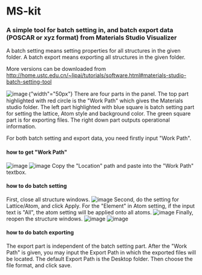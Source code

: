 # MS-kit
### A simple tool for batch setting in, and batch export data (POSCAR or xyz format) from Materials Studio Visualizer
A batch setting means setting properties for all structures in the given folder.
A batch export means exporting all structures in the given folder.

More versions can be downloaded from http://home.ustc.edu.cn/~lipai/tutorials/software.html#materials-studio-batch-setting-tool

![image](https://user-images.githubusercontent.com/13411486/149045708-318c7318-65fd-4780-bd20-7338edc3044c.png)｛"width"="50px"}
There are four parts in the panel.
The top part highlighted with red circle is the "Work Path" which gives the Materials studio folder.
The left part highlighted with blue square is batch setting part for setting the lattice, Atom style and background color.
The green square part is for exporting files.
The right down part outputs operational information.

For both batch setting and export data, you need firstly input "Work Path".

#### how to get "Work Path"
![image](https://user-images.githubusercontent.com/13411486/149046406-bf9863a6-dbbc-4dab-b227-589f226229c5.png)
![image](https://user-images.githubusercontent.com/13411486/149046424-06d31112-b820-4538-b2b4-d1102b586778.png)
Copy the "Location" path and paste into the "Work Path" textbox.

#### how to do batch setting
First, close all structure windows.
![image](https://user-images.githubusercontent.com/13411486/149046807-26c04a44-51f7-4447-a44c-a091dc7ce533.png)
Second, do the setting for Lattice/Atom, and click Apply.
For the "Element" in Atom setting, if the input text is "All", the atom setting will be applied onto all atoms.
![image](https://user-images.githubusercontent.com/13411486/149046854-d8ed8c2a-606a-4639-81a4-8111636f138f.png)
Finally, reopen the structure windows.
![image](https://user-images.githubusercontent.com/13411486/149047211-dbe02578-e4cf-4a26-80a3-912347a9681e.png)
![image](https://user-images.githubusercontent.com/13411486/149047226-3846aca7-378d-4a94-8c6e-f391245e9b5a.png)

#### how to do batch exporting
The export part is independent of the batch setting part.
After the "Work Path" is given, you may input the Export Path in which the exported files will be located.
The default Export Path is the Desktop folder.
Then choose the file format, and click save.

